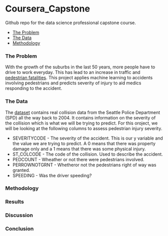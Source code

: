 # Coursera_Capstone
Github repo for the data science professional capstone course.
* [The Problem](#the-problem)
* [The Data](#the-data)
* [Methodology](#methodology)

### The Problem

With the growth of the suburbs in the last 50 years, more people have to drive to work everyday. This has lead to an increase in traffic and [pedestrian fatalities](https://www.ghsa.org/resources/news-releases/pedestrians20). This project applies machine learning to accidents involving pedestrians and predicts severity of injury to aid medics responding to the accident. 


### The Data

The [dataset](https://www.seattle.gov/Documents/Departments/SDOT/GIS/Collisions_OD.pdf) contains real collision data from the Seattle Police Department (SPD) all the way back to 2004. It contains information on the severity of the collision which is what we will be trying to predict. For this oroject, we will be looking at the following columns to assess pedestrian injury severity.

* SEVERITYCODE - The severity of the accident. This is our y variable and the value we are trying to predict. A 0 means that there was property damage only and a 1 means that there was some physical injury.
* ST_COLCODE - The code of the collision. Used to describe the accident.
* PEDCOUNT - Wheather or not there were pedestrians involved.
* PERROWNOTGRNT - Whetheror not the pedestrians right of way was granted.
* SPEEDING - Was the driver speeding?



### Methodology

### Results

### Discussion

### Conclusion
